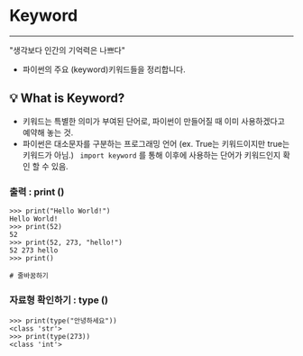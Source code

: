 # Keyword

---

"생각보다 인간의 기억력은 나쁘다"

- 파이썬의 주요 (keyword)키워드들을 정리합니다.

## 💡 What is Keyword?

- 키워드는 특별한 의미가 부여된 단어로, 파이썬이 만들어질 때 이미 사용하겠다고 예약해 놓는 것.
- 파이썬은 대소문자를 구분하는 프로그래밍 언어 (ex. True는 키워드이지만 true는 키워드가 아님.)
  ` import keyword`
  를 통해 이후에 사용하는 단어가 키워드인지 확인 할 수 있음.

### 출력 : print ()

```
>>> print("Hello World!")
Hello World!
>>> print(52)
52
>>> print(52, 273, "hello!")
52 273 hello
>>> print()

# 줄바꿈하기
```

### 자료형 확인하기 : type ()

```
>>> print(type("안녕하세요"))
<class 'str'>
>>> print(type(273))
<class 'int'>
```
